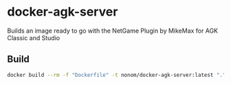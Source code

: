 # docker-agk-server

Builds an image ready to go with the NetGame Plugin by MikeMax for AGK Classic and Studio

## Build

```bash
docker build --rm -f "Dockerfile" -t nonom/docker-agk-server:latest "."
```
